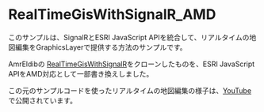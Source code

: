 # RealTimeGisWithSignalR_AMD

このサンプルは、SignalRとESRI JavaScript APIを統合して、リアルタイムの地図編集をGraphicsLayerで提供する方法のサンプルです。

AmrEldibの
[RealTimeGisWithSignalR](https://github.com/AmrEldib/RealTimeGisWithSignalR "RealTimeGisWithSignalR")をクローンしたものを、ESRI JavaScript APIをAMD対応として一部書き換えしました。 

この元のサンプルコードを使ったリアルタイムの地図編集の様子は、[YouTube](https://www.youtube.com/watch?v=kY3AQL6n2-8)で公開されています。



